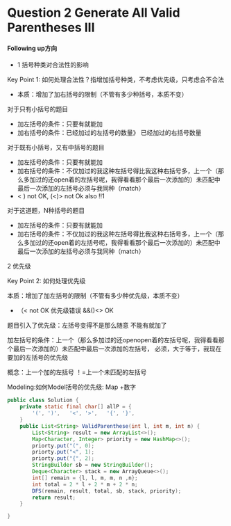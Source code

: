 # Question 2 Generate All Valid Parentheses III

#### Following  up方向

* 1 括号种类对合法性的影响

Key Point 1: 如何处理合法性？指增加括号种类，不考虑优先级，只考虑合不合法

* 本质：增加了加右括号的限制（不管有多少种括号，本质不变）

对于只有小括号的题目

* 加左括号的条件：只要有就能加
* 加右括号的条件：已经加过的左括号的数量》 已经加过的右括号数量

对于既有小括号，又有中括号的题目

* 加左括号的条件：只要有就能加
* 加右括号的条件：不仅加过的我这种左括号得比我这种右括号多，上一个（那么多加过的还open着的左括号呢，我得看看那个最后一次添加的）未匹配中最后一次添加的左括号必须与我同种（match）
* < ) not OK, (<)> not Ok also !!1



对于这道题，N种括号的题目

* 加左括号的条件：只要有就能加
* 加右括号的条件：不仅加过的我这种左括号得比我这种右括号多，上一个（那么多加过的还open着的左括号呢，我得看看那个最后一次添加的）未匹配中最后一次添加的左括号必须与我同种（match）



2 优先级

Key Point 2: 如何处理优先级

本质：增加了加左括号的限制（不管有多少种优先级，本质不变）

* （<  not OK 优先级错误 &&()<> OK

题目引入了优先级：左括号变得不是那么随意 不能有就加了

加左括号的条件：上一个（那么多加过的还openopen着的左括号呢，我得看看那个最后一次添加的）未匹配中最后一次添加的左括号， 必须，大于等于，我现在要加的左括号的优先级





概念：上一个加的左括号 ！=上一个未匹配的左括号

Modeling:如何Model括号的优先级: Map +数字



```java
public class Solution {
    private static final char[] allP = {
        '(', ')',   '<', '>',   '{', '}',
    }
    public List<String> ValidParenthese(int l, int m, int n) {
        List<String> result = new ArrayList<>();
        Map<Character, Integer> priority = new HashMap<>();
        priorty.put("(", 0);
        priorty.put("<", 1);
        priorty.put("{", 2);
        StringBuilder sb = new StringBuilder();
        Deque<Character> stack = new ArrayQueue<>();
        int[] remain = {l, l, m, m, n ,n};
        int total = 2 * l + 2 * m + 2 * n;
        DFS(remain, result, total, sb, stack, priority);
        return result;
    }

}
```



